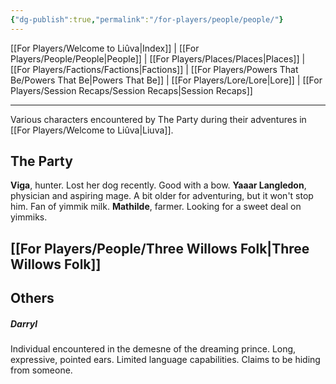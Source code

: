 ```yaml
---
{"dg-publish":true,"permalink":"/for-players/people/people/"}
---
```


[[For Players/Welcome to Liûva\|Index]] | [[For Players/People/People\|People]] | [[For Players/Places/Places\|Places]] | [[For Players/Factions/Factions\|Factions]] | [[For Players/Powers That Be/Powers That Be\|Powers That Be]] | [[For Players/Lore/Lore\|Lore]] | [[For Players/Session Recaps/Session Recaps\|Session Recaps]]
***
Various characters encountered by The Party during their adventures in [[For Players/Welcome to Liûva\|Liuva]].

## The Party
**Viga**, hunter. Lost her dog recently. Good with a bow.
**Yaaar Langledon**, physician and aspiring mage. A bit older for adventuring, but it won't stop him. Fan of yimmik milk.
**Mathilde**, farmer. Looking for a sweet deal on yimmiks.

## [[For Players/People/Three Willows Folk\|Three Willows Folk]]


## Others
##### **Darryl**
Individual encountered in the demesne of the dreaming prince. Long, expressive, pointed ears. Limited language capabilities. Claims to be hiding from someone.